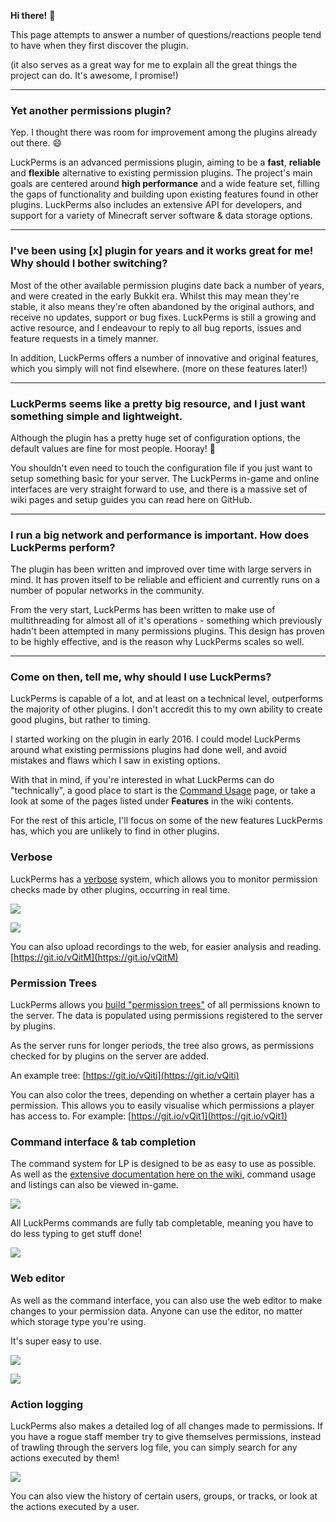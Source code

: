 **Hi there!** 👋 

This page attempts to answer a number of questions/reactions people tend to have when they first discover the plugin. 

(it also serves as a great way for me to explain all the great things the project can do. It's awesome, I promise!)

___

### Yet another permissions plugin?
Yep. I thought there was room for improvement among the plugins already out there. 😄 

LuckPerms is an advanced permissions plugin, aiming to be a **fast**, **reliable** and **flexible** alternative to existing permission plugins. The project's main goals are centered around **high performance** and a wide feature set, filling the gaps of functionality and building upon existing features found in other plugins. LuckPerms also includes an extensive API for developers, and support for a variety of Minecraft server software & data storage options.

___

### I've been using [x] plugin for years and it works great for me! Why should I bother switching?
Most of the other available permission plugins date back a number of years, and were created in the early Bukkit era. Whilst this may mean they're stable, it also means they're often abandoned by the original authors, and receive no updates, support or bug fixes. LuckPerms is still a growing and active resource, and I endeavour to reply to all bug reports, issues and feature requests in a timely manner.

In addition, LuckPerms offers a number of innovative and original features, which you simply will not find elsewhere. (more on these features later!)

___

### LuckPerms seems like a pretty big resource, and I just want something simple and lightweight.
Although the plugin has a pretty huge set of configuration options, the default values are fine for most people. Hooray! 🎉

You shouldn't even need to touch the configuration file if you just want to setup something basic for your server. The LuckPerms in-game and online interfaces are very straight forward to use, and there is a massive set of wiki pages and setup guides you can read here on GitHub.

___

### I run a big network and performance is important. How does LuckPerms perform?
The plugin has been written and improved over time with large servers in mind. It has proven itself to be reliable and efficient and currently runs on a number of popular networks in the community.

From the very start, LuckPerms has been written to make use of multithreading for almost all of it's operations - something which previously hadn't been attempted in many permissions plugins. This design has proven to be highly effective, and is the reason why LuckPerms scales so well.

___

### Come on then, tell me, why should I use LuckPerms?
LuckPerms is capable of a lot, and at least on a technical level, outperforms the majority of other plugins. I don't accredit this to my own ability to create good plugins, but rather to timing.

I started working on the plugin in early 2016. I could model LuckPerms around what existing permissions plugins had done well, and avoid mistakes and flaws which I saw in existing options. 

With that in mind, if you're interested in what LuckPerms can do "technically", a good place to start is the [Command Usage](https://github.com/lucko/LuckPerms/wiki/Command-Usage) page, or take a look at some of the pages listed under **Features** in the wiki contents.

For the rest of this article, I'll focus on some of the new features LuckPerms has, which you are unlikely to find in other plugins.

### Verbose
LuckPerms has a [verbose](https://github.com/lucko/LuckPerms/wiki/Verbose) system, which allows you to monitor permission checks made by other plugins, occurring in real time.

[![](https://thumbs.gfycat.com/FearlessVelvetyBellfrog-size_restricted.gif)](https://gfycat.com/FearlessVelvetyBellfrog)

[![](https://thumbs.gfycat.com/DistortedMetallicLabradorretriever-size_restricted.gif)](https://gfycat.com/DistortedMetallicLabradorretriever)

You can also upload recordings to the web, for easier analysis and reading.
[https://git.io/vQitM](https://git.io/vQitM)

### Permission Trees
LuckPerms allows you [build "permission trees"](https://github.com/lucko/LuckPerms/wiki/Command-Usage#lp-tree) of all permissions known to the server. The data is populated using permissions registered to the server by plugins.

As the server runs for longer periods, the tree also grows, as permissions checked for by plugins on the server are added.

An example tree: [https://git.io/vQiti](https://git.io/vQiti)

You can also color the trees, depending on whether a certain player has a permission. This allows you to easily visualise which permissions a player has access to. For example: [https://git.io/vQit1](https://git.io/vQit1)

### Command interface & tab completion
The command system for LP is designed to be as easy to use as possible. As well as the [extensive documentation here on the wiki](https://github.com/lucko/LuckPerms/wiki/Command-Usage), command usage and listings can also be viewed in-game.

![](http://i.imgur.com/XIVPP6P.png)

All LuckPerms commands are fully tab completable, meaning you have to do less typing to get stuff done!

[![](https://zippy.gfycat.com/AnnualYoungKoi.gif)](https://gfycat.com/AnnualYoungKoi)

### Web editor
As well as the command interface, you can also use the web editor to make changes to your permission data. Anyone can use the editor, no matter which storage type you're using.

It's super easy to use.

[![](https://giant.gfycat.com/ShorttermPowerfulGoldeneye.gif)](https://gfycat.com/ShorttermPowerfulGoldeneye)

[![](https://thumbs.gfycat.com/ShorttermPowerfulGoldeneye-size_restricted.gif)](https://gfycat.com/ShorttermPowerfulGoldeneye)

### Action logging
LuckPerms also makes a detailed log of all changes made to permissions. If you have a rogue staff member try to give themselves permissions, instead of trawling through the servers log file, you can simply search for any actions executed by them!

![](http://i.imgur.com/Jfu8XCI.png)

You can also view the history of certain users, groups, or tracks, or look at the actions executed by a user.